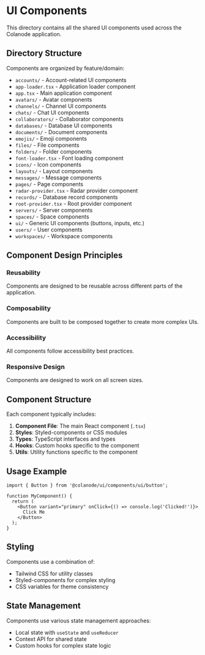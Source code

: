# UI Components

This directory contains all the shared UI components used across the Colanode application.

## Directory Structure

Components are organized by feature/domain:

- `accounts/` - Account-related UI components
- `app-loader.tsx` - Application loader component
- `app.tsx` - Main application component
- `avatars/` - Avatar components
- `channels/` - Channel UI components
- `chats/` - Chat UI components
- `collaborators/` - Collaborator components
- `databases/` - Database UI components
- `documents/` - Document components
- `emojis/` - Emoji components
- `files/` - File components
- `folders/` - Folder components
- `font-loader.tsx` - Font loading component
- `icons/` - Icon components
- `layouts/` - Layout components
- `messages/` - Message components
- `pages/` - Page components
- `radar-provider.tsx` - Radar provider component
- `records/` - Database record components
- `root-provider.tsx` - Root provider component
- `servers/` - Server components
- `spaces/` - Space components
- `ui/` - Generic UI components (buttons, inputs, etc.)
- `users/` - User components
- `workspaces/` - Workspace components

## Component Design Principles

### Reusability
Components are designed to be reusable across different parts of the application.

### Composability
Components are built to be composed together to create more complex UIs.

### Accessibility
All components follow accessibility best practices.

### Responsive Design
Components are designed to work on all screen sizes.

## Component Structure

Each component typically includes:

1. **Component File**: The main React component (`.tsx`)
2. **Styles**: Styled-components or CSS modules
3. **Types**: TypeScript interfaces and types
4. **Hooks**: Custom hooks specific to the component
5. **Utils**: Utility functions specific to the component

## Usage Example

```tsx
import { Button } from '@colanode/ui/components/ui/button';

function MyComponent() {
  return (
    <Button variant="primary" onClick={() => console.log('Clicked!')}>
      Click Me
    </Button>
  );
}
```

## Styling

Components use a combination of:

- Tailwind CSS for utility classes
- Styled-components for complex styling
- CSS variables for theme consistency

## State Management

Components use various state management approaches:

- Local state with `useState` and `useReducer`
- Context API for shared state
- Custom hooks for complex state logic
